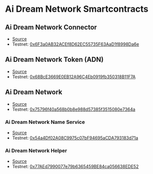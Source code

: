 # Ai Dream Network Smartcontracts

## Ai Dream Network Connector

- [Source](ADN-Connector.sol)
- Testnet: [0x6F3a0AB32ACEf8D62EC55735F63AaD1f8998Da6e](https://baobab.scope.klaytn.com/account/0x6F3a0AB32ACEf8D62EC55735F63AaD1f8998Da6e?tabId%3DcontractCode)

## Ai Dream Network Token (ADN)

- [Source](ADN.sol)
- Testnet: [0x68BcE3669E0EB12A96C4Eb0919fb350318B11F7A](https://baobab.scope.klaytn.com/account/0x68BcE3669E0EB12A96C4Eb0919fb350318B11F7A?tabId%3DinternalTx)

## Ai Dream Network

- [Source](ADN-NFT.sol)
- Testnet: [0x75796f40a568b0b8e988d57385f3515080e7364a](http://baobab.scope.klaytn.com/tx/0xc1efdf0d46b524531e2999a4973f1683cb9864c7d2cc951c45b17dfcdb8bb7d0)

### Ai Dream Network Name Service

- [Source](ADN-NameService.sol)
- Testnet: [0x54a4Df02A08C9975c07bF94695aCDA793183d71a](https://baobab.scope.klaytn.com/account/0x54a4df02a08c9975c07bf94695acda793183d71a?tabId%3DinternalTx)


### Ai Dream Network Helper

- [Source](ADN-Helper.sol)
- Testnet: [0x77AEd7990077e79b6365459BE84ca056638EDE52](https://baobab.scope.klaytn.com/account/0x77AEd7990077e79b6365459BE84ca056638EDE52?tabId%3DinternalTx)
